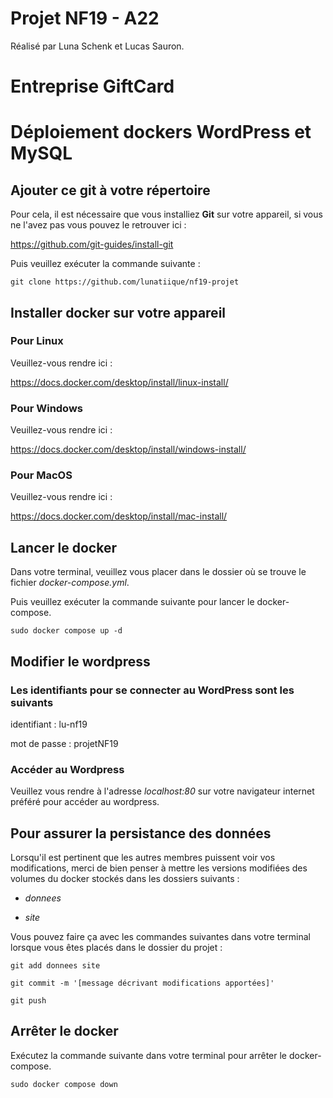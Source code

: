 # Projet NF19 - A22

Réalisé par Luna Schenk et Lucas Sauron.

# Entreprise GiftCard
# Déploiement dockers WordPress et MySQL

## Ajouter ce git à votre répertoire

Pour cela, il est nécessaire que vous installiez **Git** sur votre appareil, si vous ne l'avez pas vous pouvez le retrouver ici :

https://github.com/git-guides/install-git

Puis veuillez exécuter la commande suivante :

```git clone https://github.com/lunatiique/nf19-projet```

## Installer docker sur votre appareil

### Pour Linux

Veuillez-vous rendre ici :

https://docs.docker.com/desktop/install/linux-install/

### Pour Windows

Veuillez-vous rendre ici :

https://docs.docker.com/desktop/install/windows-install/

### Pour MacOS

Veuillez-vous rendre ici :

https://docs.docker.com/desktop/install/mac-install/


## Lancer le docker

Dans votre terminal, veuillez vous placer dans le dossier où se trouve le fichier *docker-compose.yml*.

Puis veuillez exécuter la commande suivante pour lancer le docker-compose.

```sudo docker compose up -d```

## Modifier le wordpress

### Les identifiants pour se connecter au WordPress sont les suivants

identifiant : lu-nf19

mot de passe : projetNF19

### Accéder au Wordpress

Veuillez vous rendre à l'adresse  *localhost:80*  sur votre navigateur internet préféré pour accéder au wordpress.

## Pour assurer la persistance des données

Lorsqu'il est pertinent que les autres membres puissent voir vos modifications, merci de bien penser à mettre les versions modifiées des volumes du docker stockés dans les dossiers suivants :

- *donnees*

- *site*

Vous pouvez faire ça avec les commandes suivantes dans votre terminal lorsque vous êtes placés dans le dossier du projet :

```git add donnees site```

```git commit -m '[message décrivant modifications apportées]'```

```git push```

## Arrêter le docker

Exécutez la commande suivante dans votre terminal pour arrêter le docker-compose.

```sudo docker compose down```